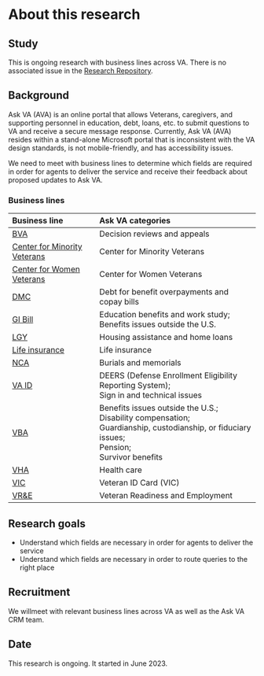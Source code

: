 # About this research

## Study
This is ongoing research with business lines across VA. There is no associated issue in the [Research Repository](https://github.com/orgs/department-of-veterans-affairs/projects/880).

## Background
Ask VA (AVA) is an online portal that allows Veterans, caregivers, and supporting personnel in education, debt, loans, etc. to submit questions to VA and receive a secure message response. Currently, Ask VA (AVA) resides within a stand-alone Microsoft portal that is inconsistent with the VA design standards, is not mobile-friendly, and has accessibility issues.

We need to meet with business lines to determine which fields are required in order for agents to deliver the service and receive their feedback about proposed updates to Ask VA.

### Business lines

|Business line|Ask VA categories|
|:--|:--|
|[BVA](https://github.com/department-of-veterans-affairs/va.gov-team/tree/master/products/ask-va/design/User%20research/Business%20line%20engagement/Business%20lines/BVA)|Decision reviews and appeals|
|[Center for Minority Veterans](https://github.com/department-of-veterans-affairs/va.gov-team/tree/master/products/ask-va/design/User%20research/Business%20line%20engagement/Business%20lines/Center%20for%20Minority%20Veterans)|Center for Minority Veterans|
|[Center for Women Veterans](https://github.com/department-of-veterans-affairs/va.gov-team/tree/master/products/ask-va/design/User%20research/Business%20line%20engagement/Business%20lines/Center%20for%20Women%20Veterans)|Center for Women Veterans|
|[DMC](https://github.com/department-of-veterans-affairs/va.gov-team/tree/master/products/ask-va/design/User%20research/Business%20line%20engagement/Business%20lines/DMC)|Debt for benefit overpayments and copay bills|
|[GI Bill](https://github.com/department-of-veterans-affairs/va.gov-team/tree/master/products/ask-va/design/User%20research/Business%20line%20engagement/Business%20lines/GI%20Bill)|Education benefits and work study;<br>Benefits issues outside the U.S.|
|[LGY](https://github.com/department-of-veterans-affairs/va.gov-team/tree/master/products/ask-va/design/User%20research/Business%20line%20engagement/Business%20lines/LGY)|Housing assistance and home loans|
|[Life insurance](https://github.com/department-of-veterans-affairs/va.gov-team/tree/master/products/ask-va/design/User%20research/Business%20line%20engagement/Business%20lines/Life%20insurance)|Life insurance|
|[NCA](https://github.com/department-of-veterans-affairs/va.gov-team/tree/master/products/ask-va/design/User%20research/Business%20line%20engagement/Business%20lines/NCA)|Burials and memorials|
|[VA ID](https://github.com/department-of-veterans-affairs/va.gov-team/tree/master/products/ask-va/design/User%20research/Business%20line%20engagement/Business%20lines/VA%20ID)|DEERS (Defense Enrollment Eligibility Reporting System);<br>Sign in and technical issues|
|[VBA](https://github.com/department-of-veterans-affairs/va.gov-team/tree/master/products/ask-va/design/User%20research/Business%20line%20engagement/Business%20lines/VBA)|Benefits issues outside the U.S.;<br>Disability compensation;<br>Guardianship, custodianship, or fiduciary issues;<br>Pension;<br>Survivor benefits|
|[VHA](https://github.com/department-of-veterans-affairs/va.gov-team/tree/master/products/ask-va/design/User%20research/Business%20line%20engagement/Business%20lines/VHA)|Health care|
|[VIC](https://github.com/department-of-veterans-affairs/va.gov-team/tree/master/products/ask-va/design/User%20research/Business%20line%20engagement/Business%20lines/VIC)|Veteran ID Card (VIC)|
|[VR&E](https://github.com/department-of-veterans-affairs/va.gov-team/tree/master/products/ask-va/design/User%20research/Business%20line%20engagement/Business%20lines/VR%26E)|Veteran Readiness and Employment|

## Research goals
* Understand which fields are necessary in order for agents to deliver the service
* Understand which fields are necessary in order to route queries to the right place

## Recruitment
We willmeet with relevant business lines across VA as well as the Ask VA CRM team. 

## Date
This research is ongoing. It started in June 2023.
